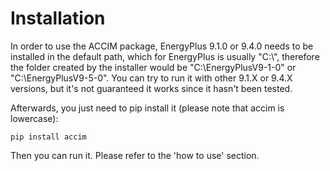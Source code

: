 # Installation
In order to use the ACCIM package, EnergyPlus 9.1.0 or 9.4.0 needs to be installed in the default path, which for EnergyPlus is usually "C:\\", therefore the folder created by the installer would be "C:\\EnergyPlusV9-1-0" or "C:\\EnergyPlusV9-5-0". You can try to run it with other 9.1.X or 9.4.X versions, but it's not guaranteed it works since it hasn't been tested.

Afterwards, you just need to pip install it (please note that accim is lowercase):

`pip install accim`

Then you can run it. Please refer to the 'how to use' section.
